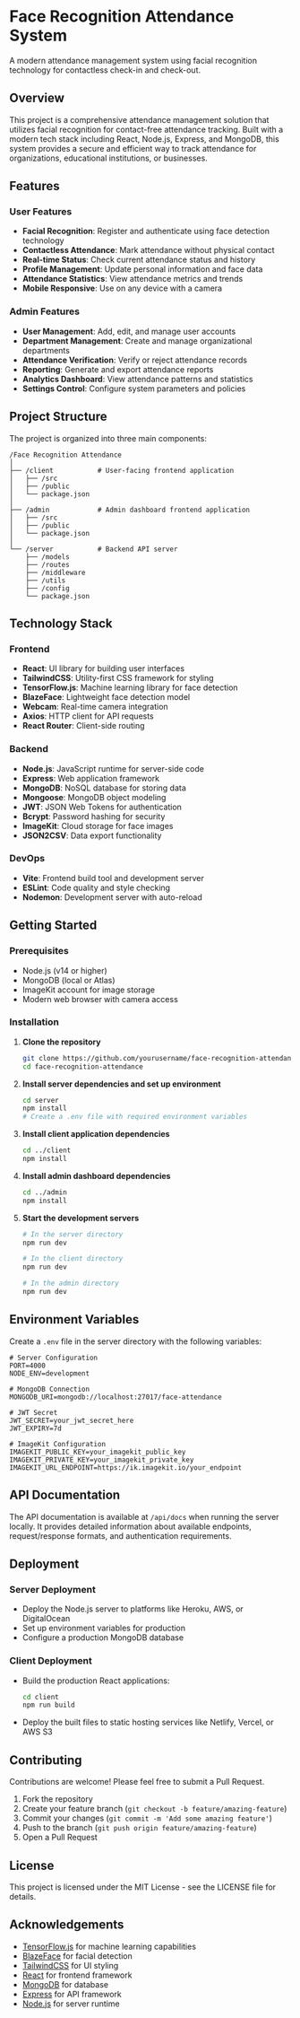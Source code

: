 # Face Recognition Attendance System

A modern attendance management system using facial recognition technology for contactless check-in and check-out.

## Overview

This project is a comprehensive attendance management solution that utilizes facial recognition for contact-free attendance tracking. Built with a modern tech stack including React, Node.js, Express, and MongoDB, this system provides a secure and efficient way to track attendance for organizations, educational institutions, or businesses.

## Features

### User Features
- **Facial Recognition**: Register and authenticate using face detection technology
- **Contactless Attendance**: Mark attendance without physical contact
- **Real-time Status**: Check current attendance status and history
- **Profile Management**: Update personal information and face data
- **Attendance Statistics**: View attendance metrics and trends
- **Mobile Responsive**: Use on any device with a camera

### Admin Features
- **User Management**: Add, edit, and manage user accounts
- **Department Management**: Create and manage organizational departments
- **Attendance Verification**: Verify or reject attendance records
- **Reporting**: Generate and export attendance reports
- **Analytics Dashboard**: View attendance patterns and statistics
- **Settings Control**: Configure system parameters and policies

## Project Structure

The project is organized into three main components:

```
/Face Recognition Attendance
│
├── /client           # User-facing frontend application
│   ├── /src
│   ├── /public
│   └── package.json
│
├── /admin            # Admin dashboard frontend application
│   ├── /src
│   ├── /public
│   └── package.json
│
└── /server           # Backend API server
    ├── /models
    ├── /routes
    ├── /middleware
    ├── /utils
    ├── /config
    └── package.json
```

## Technology Stack

### Frontend
- **React**: UI library for building user interfaces
- **TailwindCSS**: Utility-first CSS framework for styling
- **TensorFlow.js**: Machine learning library for face detection
- **BlazeFace**: Lightweight face detection model
- **Webcam**: Real-time camera integration
- **Axios**: HTTP client for API requests
- **React Router**: Client-side routing

### Backend
- **Node.js**: JavaScript runtime for server-side code
- **Express**: Web application framework
- **MongoDB**: NoSQL database for storing data
- **Mongoose**: MongoDB object modeling
- **JWT**: JSON Web Tokens for authentication
- **Bcrypt**: Password hashing for security
- **ImageKit**: Cloud storage for face images
- **JSON2CSV**: Data export functionality

### DevOps
- **Vite**: Frontend build tool and development server
- **ESLint**: Code quality and style checking
- **Nodemon**: Development server with auto-reload

## Getting Started

### Prerequisites
- Node.js (v14 or higher)
- MongoDB (local or Atlas)
- ImageKit account for image storage
- Modern web browser with camera access

### Installation

1. **Clone the repository**
   ```bash
   git clone https://github.com/yourusername/face-recognition-attendance.git
   cd face-recognition-attendance
   ```

2. **Install server dependencies and set up environment**
   ```bash
   cd server
   npm install
   # Create a .env file with required environment variables
   ```

3. **Install client application dependencies**
   ```bash
   cd ../client
   npm install
   ```

4. **Install admin dashboard dependencies**
   ```bash
   cd ../admin
   npm install
   ```

5. **Start the development servers**
   ```bash
   # In the server directory
   npm run dev
   
   # In the client directory
   npm run dev
   
   # In the admin directory
   npm run dev
   ```

## Environment Variables

Create a `.env` file in the server directory with the following variables:

```
# Server Configuration
PORT=4000
NODE_ENV=development

# MongoDB Connection
MONGODB_URI=mongodb://localhost:27017/face-attendance

# JWT Secret
JWT_SECRET=your_jwt_secret_here
JWT_EXPIRY=7d

# ImageKit Configuration
IMAGEKIT_PUBLIC_KEY=your_imagekit_public_key
IMAGEKIT_PRIVATE_KEY=your_imagekit_private_key
IMAGEKIT_URL_ENDPOINT=https://ik.imagekit.io/your_endpoint
```

## API Documentation

The API documentation is available at `/api/docs` when running the server locally. It provides detailed information about available endpoints, request/response formats, and authentication requirements.

## Deployment

### Server Deployment
- Deploy the Node.js server to platforms like Heroku, AWS, or DigitalOcean
- Set up environment variables for production
- Configure a production MongoDB database

### Client Deployment
- Build the production React applications:
  ```bash
  cd client
  npm run build
  ```
- Deploy the built files to static hosting services like Netlify, Vercel, or AWS S3

## Contributing

Contributions are welcome! Please feel free to submit a Pull Request.

1. Fork the repository
2. Create your feature branch (`git checkout -b feature/amazing-feature`)
3. Commit your changes (`git commit -m 'Add some amazing feature'`)
4. Push to the branch (`git push origin feature/amazing-feature`)
5. Open a Pull Request

## License

This project is licensed under the MIT License - see the LICENSE file for details.

## Acknowledgements

- [TensorFlow.js](https://www.tensorflow.org/js) for machine learning capabilities
- [BlazeFace](https://github.com/tensorflow/tfjs-models/tree/master/blazeface) for facial detection
- [TailwindCSS](https://tailwindcss.com/) for UI styling
- [React](https://reactjs.org/) for frontend framework
- [MongoDB](https://www.mongodb.com/) for database
- [Express](https://expressjs.com/) for API framework
- [Node.js](https://nodejs.org/) for server runtime
